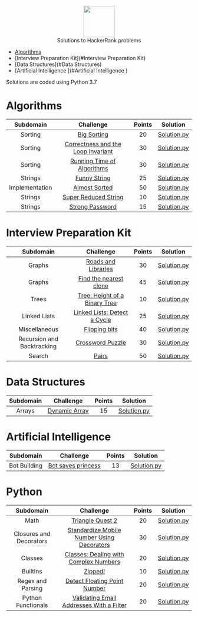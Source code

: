 <p align="center">
    <a href="https://www.hackerrank.com/djurasze">
        <img height=85 src="https://d3keuzeb2crhkn.cloudfront.net/hackerrank/assets/styleguide/logo_wordmark-f5c5eb61ab0a154c3ed9eda24d0b9e31.svg">
    </a>
    <br> Solutions to HackerRank problems
</p>

* [Algorithms](#Algorithms)
* [Interview Preparation Kit](#Interview Preparation Kit)
* [Data Structures](#Data Structures)
* [Artificial Intelligence ](#Artificial Intelligence )

Solutions are coded using Python 3.7


# Algorithms

|  Subdomain  |                                                Challenge                                               | Points |                                                                         Solution                                                                           |
|:-----------:|:------------------------------------------------------------------------------------------------------:|:------:|:----------------------------------------------------------------------------------------------------------------------------------------------------------:|
| Sorting | [Big Sorting](https://www.hackerrank.com/challenges/big-sorting/problem)                                             |   20   | [Solution.py](https://github.com/djurasze/HackerRank_solutions_python/blob/master/algorithms/sorting/big_sorting/Solution.py)                        |
| Sorting | [Correctness and the Loop Invariant](https://www.hackerrank.com/challenges/correctness-invariant/problem)                                             |   30   | [Solution.py](https://github.com/djurasze/HackerRank_solutions_python/blob/master/algorithms/sorting/correctness_and_the_loop_invariant/Solution.py)                        |
| Sorting | [Running Time of Algorithms](https://www.hackerrank.com/challenges/runningtime/problem)                                             |   30   | [Solution.py](https://github.com/djurasze/HackerRank_solutions_python/blob/master/algorithms/sorting/running_time_of_algorithms/Solution.py)                        |
| Strings | [Funny String](https://www.hackerrank.com/challenges/funny-string/problem)                                             |   25   | [Solution.py](https://github.com/djurasze/HackerRank_solutions_python/blob/master/algorithms/strings/funny_string/Solution.py)                        |
| Implementation | [Almost Sorted](https://www.hackerrank.com/challenges/almost-sorted/problem)                                             |   50   | [Solution.py](https://github.com/djurasze/HackerRank_solutions_python/blob/master/algorithms/implementation/almost_sorted/Solution.py)                        |
| Strings | [Super Reduced String](https://www.hackerrank.com/challenges/reduced-string/problem)                                             |   10   | [Solution.py](https://github.com/djurasze/HackerRank_solutions_python/blob/master/algorithms/strings/super_reduced_string/Solution.py)                        |
| Strings | [Strong Password](https://www.hackerrank.com/challenges/strong-password/problem)                                             |   15   | [Solution.py](https://github.com/djurasze/HackerRank_solutions_python/blob/master/algorithms/strings/strong_password/Solution.py)                        |

# Interview Preparation Kit

|  Subdomain  |                                                Challenge                                               | Points |                                                                         Solution                                                                           |
|:-----------:|:------------------------------------------------------------------------------------------------------:|:------:|:----------------------------------------------------------------------------------------------------------------------------------------------------------:|
| Graphs | [Roads and Libraries](https://www.hackerrank.com/challenges/torque-and-development/problem?h_l=interview&playlist_slugs%5B%5D=interview-preparation-kit&playlist_slugs%5B%5D=graphs)                                             |   30   | [Solution.py](https://github.com/djurasze/HackerRank_solutions_python/blob/master/interviews_preparation_kit/graphs/roads_and_libraries/Solution.py)                        |
| Graphs | [Find the nearest clone](https://www.hackerrank.com/challenges/find-the-nearest-clone/problem?h_l=interview&playlist_slugs%5B%5D=interview-preparation-kit&playlist_slugs%5B%5D=graphs)                                             |   45   | [Solution.py](https://github.com/djurasze/HackerRank_solutions_python/blob/master/interviews_preparation_kit/graphs/find_the_nearest_clone/Solution.py)                        |
| Trees | [Tree: Height of a Binary Tree](https://www.hackerrank.com/challenges/tree-height-of-a-binary-tree/problem?h_l=interview&playlist_slugs%5B%5D=interview-preparation-kit&playlist_slugs%5B%5D=trees)                                             |   10   | [Solution.py](https://github.com/djurasze/HackerRank_solutions_python/blob/master/interviews_preparation_kit/trees/height_of_a_binary_tree/Solution.py)                        |
| Linked Lists | [Linked Lists: Detect a Cycle](https://www.hackerrank.com/challenges/ctci-linked-list-cycle/problem?h_l=interview&playlist_slugs%5B%5D=interview-preparation-kit&playlist_slugs%5B%5D=linked-lists)                                             |   25   | [Solution.py](https://github.com/djurasze/HackerRank_solutions_python/blob/master/interviews_preparation_kit/linked_lists/linked_ists_detect_a_cycle/Solution.py)                        |
| Miscellaneous | [Flipping bits](https://www.hackerrank.com/challenges/flipping-bits/problem?h_l=interview&playlist_slugs%5B%5D=interview-preparation-kit&playlist_slugs%5B%5D=miscellaneous)                                             |   40   | [Solution.py](https://github.com/djurasze/HackerRank_solutions_python/blob/master/interviews_preparation_kit/miscellaneous/flipping_bits/Solution.py)                        |
| Recursion and Backtracking | [Crossword Puzzle](https://www.hackerrank.com/challenges/crossword-puzzle/problem?h_l=interview&playlist_slugs%5B%5D=interview-preparation-kit&playlist_slugs%5B%5D=recursion-backtracking)                                             |   30   | [Solution.py](https://github.com/djurasze/HackerRank_solutions_python/blob/master/interviews_preparation_kit/recursion_and_backtracking/crossword_puzzle/Solution.py)                        |
| Search | [Pairs](https://www.hackerrank.com/challenges/pairs/problem?h_l=interview&playlist_slugs%5B%5D=interview-preparation-kit&playlist_slugs%5B%5D=search)                                             |   50   | [Solution.py](https://github.com/djurasze/HackerRank_solutions_python/blob/master/interviews_preparation_kit/search/pairs/Solution.py)                        |

# Data Structures

|  Subdomain  |                                                Challenge                                               | Points |                                                                         Solution                                                                           |
|:-----------:|:------------------------------------------------------------------------------------------------------:|:------:|:----------------------------------------------------------------------------------------------------------------------------------------------------------:|
| Arrays | [Dynamic Array](https://www.hackerrank.com/challenges/dynamic-array/problem)                                             |   15   | [Solution.py](https://github.com/djurasze/HackerRank_solutions_python/blob/master/data_structures/arrays/dynamic_array/Solution.py)                        |

# Artificial Intelligence 

|  Subdomain  |                                                Challenge                                               | Points |                                                                         Solution                                                                           |
|:-----------:|:------------------------------------------------------------------------------------------------------:|:------:|:----------------------------------------------------------------------------------------------------------------------------------------------------------:|
| Bot Building | [Bot saves princess](https://www.hackerrank.com/challenges/saveprincess?hr_b=1)                                             |   13   | [Solution.py](https://github.com/djurasze/HackerRank_solutions_python/blob/master/artificial_intelligence/bot_building/bot_saves_princess/Solution.py)                        |

# Python 

|  Subdomain  |                                                Challenge                                               | Points |                                                                         Solution                                                                           |
|:-----------:|:------------------------------------------------------------------------------------------------------:|:------:|:----------------------------------------------------------------------------------------------------------------------------------------------------------:|
| Math | [Triangle Quest 2](https://www.hackerrank.com/challenges/triangle-quest-2/problem)                                             |   20   | [Solution.py](https://github.com/djurasze/HackerRank_solutions_python/blob/master/python/math/triangle_quest_2/Solution.py)                        |
| Closures and Decorators | [Standardize Mobile Number Using Decorators](https://www.hackerrank.com/challenges/standardize-mobile-number-using-decorators/problem)                                             |   30   | [Solution.py](https://github.com/djurasze/HackerRank_solutions_python/blob/master/python/closures_und_decorators/standardize_mobile_number_using_decorators/Solution.py)                        |
| Classes | [Classes: Dealing with Complex Numbers](https://www.hackerrank.com/challenges/class-1-dealing-with-complex-numbers/problem)                                             |   20   | [Solution.py](https://github.com/djurasze/HackerRank_solutions_python/blob/master/python/classes/classes_dealing_with_complex_numbers/Solution.py)                        |
| BuiltIns | [Zipped!](https://www.hackerrank.com/challenges/zipped/problem)                                             |   10   | [Solution.py](https://github.com/djurasze/HackerRank_solutions_python/blob/master/python/builtins/zipped/Solution.py)                        |
| Regex and Parsing | [Detect Floating Point Number](https://www.hackerrank.com/challenges/introduction-to-regex/problem)                                             |   20   | [Solution.py](https://github.com/djurasze/HackerRank_solutions_python/blob/master/python/regex_and_parsing/detect_floating_point_number/Solution.py)                        |
| Python Functionals | [Validating Email Addresses With a Filter](https://www.hackerrank.com/challenges/validate-list-of-email-address-with-filter/problem)                                             |   20   | [Solution.py](https://github.com/djurasze/HackerRank_solutions_python/blob/master/python/pthon_functionals/validating_email_adresses_with_a_filter/Solution.py)                        |

